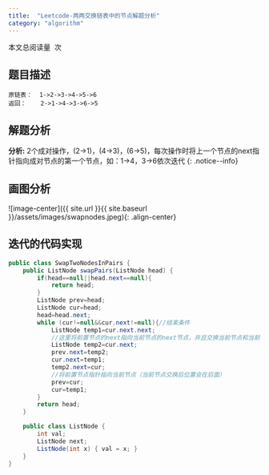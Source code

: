 ```yaml
---
title:  "Leetcode-两两交换链表中的节点解题分析"
category: "algorithm"
---
```


<script async src="//busuanzi.ibruce.info/busuanzi/2.3/busuanzi.pure.mini.js">
</script>
<span id="busuanzi_container_page_pv">
  本文总阅读量&nbsp;<span id="busuanzi_value_page_pv"></span>&nbsp;次
</span>

## 题目描述

```
原链表：  1->2->3->4->5->6
返回：    2->1->4->3->6->5
```

## 解题分析

**分析:** 2个成对操作，(2->1)，(4->3)，(6->5)，每次操作时将上一个节点的next指针指向成对节点的第一个节点，如：1->4，3->6依次迭代
{: .notice--info}

## 画图分析

![image-center]({{ site.url }}{{ site.baseurl }}/assets/images/swapnodes.jpeg){: .align-center}

## 迭代的代码实现

```java
public class SwapTwoNodesInPairs {
    public ListNode swapPairs(ListNode head) {
        if(head==null||head.next==null){
            return head;
        }
        ListNode prev=head;
        ListNode cur=head;
        head=head.next;
        while (cur!=null&&cur.next!=null){//结束条件
            ListNode temp1=cur.next.next;
            //这里将前置节点的next指向当前节点的next节点，并且交换当前节点和当前节点的next节点
            ListNode temp2=cur.next;
            prev.next=temp2;
            cur.next=temp1;
            temp2.next=cur;
            //将前置节点指针指向当前节点（当前节点交换后位置会在后面）
            prev=cur;
            cur=temp1;
        }
        return head;
    }

    public class ListNode {
        int val;
        ListNode next;
        ListNode(int x) { val = x; }
    }
}
```